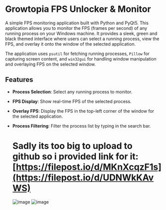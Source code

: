 # Growtopia FPS Unlocker & Monitor

A simple FPS monitoring application built with Python and PyQt5. This application allows you to monitor the FPS (frames per second) of any running process on your Windows machine. It provides a sleek, green and black themed interface where users can select a running process, view the FPS, and overlay it onto the window of the selected application.

The application uses `psutil` for fetching running processes, `Pillow` for capturing screen content, and `win32gui` for handling window manipulation and overlaying FPS on the selected window.

## Features

- **Process Selection**: Select any running process to monitor.
- **FPS Display**: Show real-time FPS of the selected process.
- **Overlay FPS**: Display the FPS in the top-left corner of the window for the selected application.
- **Process Filtering**: Filter the process list by typing in the search bar.

  # Sadly its too big to upload to github so i provided link for it: [https://filepost.io/d/MKnXcqzF1s](https://filepost.io/d/UDNWkKAvWS)

  ![image](https://github.com/user-attachments/assets/f4c57af7-0ad7-4c78-9479-07bc958afaff) ![image](https://github.com/user-attachments/assets/a9dddee1-337b-4850-b3b7-0fa83739bd4a)
